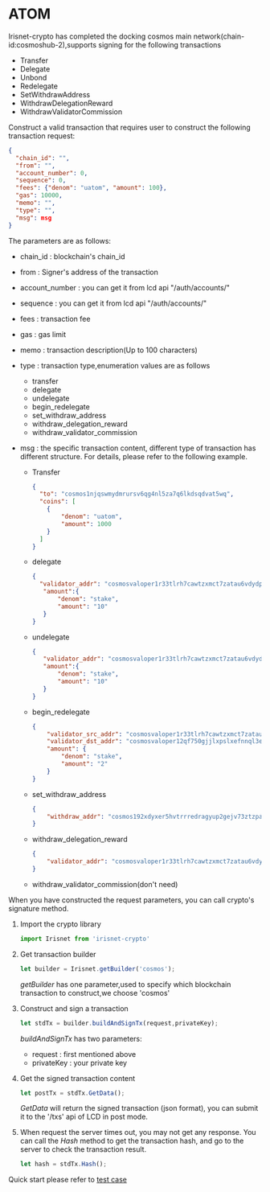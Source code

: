 # ATOM

Irisnet-crypto has completed the docking cosmos main network(chain-id:cosmoshub-2),supports signing for the following transactions

- Transfer
- Delegate
- Unbond
- Redelegate
- SetWithdrawAddress
- WithdrawDelegationReward
- WithdrawValidatorCommission

Construct a valid transaction that requires user to construct the following transaction request:

```json
{
  "chain_id": "",
  "from": "",
  "account_number": 0,
  "sequence": 0,
  "fees": {"denom": "uatom", "amount": 100},
  "gas": 10000,
  "memo": "",
  "type": "",
  "msg": msg
}
```
The parameters are as follows:
- chain_id : blockchain's chain_id
- from : Signer's address of the transaction
- account_number : you can get it from lcd api "/auth/accounts/"
- sequence : you can get it from lcd api "/auth/accounts/"
- fees : transaction fee
- gas : gas limit
- memo : transaction description(Up to 100 characters)
- type : transaction type,enumeration values are as follows
    - transfer
    - delegate
    - undelegate
    - begin_redelegate
    - set_withdraw_address
    - withdraw_delegation_reward
    - withdraw_validator_commission
- msg : the specific transaction content, different type of transaction has different structure. For details, please refer to the following example.

    - Transfer
        ```json
        {
          "to": "cosmos1njqswmydmrursv6qg4nl5za7q6lkdsqdvat5wq",
          "coins": [
            {
                "denom": "uatom",
                "amount": 1000
            }
          ]
        }
        ```
    
    - delegate
        ```json
        {
          "validator_addr": "cosmosvaloper1r33tlrh7cawtzxmct7zatau6vdydp0rg3ywegm",
           "amount":{
               "denom": "stake",
               "amount": "10"
           }
        }
        ```
    
    - undelegate
        ```json
        {
           "validator_addr": "cosmosvaloper1r33tlrh7cawtzxmct7zatau6vdydp0rg3ywegm",
           "amount":{
               "denom": "stake",
               "amount": "10"
           }
        }
        ```
    
    - begin_redelegate
        ```json
        {
            "validator_src_addr": "cosmosvaloper1r33tlrh7cawtzxmct7zatau6vdydp0rg3ywegm",
            "validator_dst_addr": "cosmosvaloper12qf750gjjlxpslxefnnql3egu350c6qn5rmswu",
            "amount": {
                "denom": "stake",
                "amount": "2"
            }
        }
        ```
    
    - set_withdraw_address
        ```json
        {
            "withdraw_addr": "cosmos192xdyxer5hvtrrredragyup2gejv73ztzpa7j3"
        }
        ```
        
    - withdraw_delegation_reward
        ```json
        {
            "validator_addr": "cosmosvaloper1r33tlrh7cawtzxmct7zatau6vdydp0rg3ywegm"
        }
        ```
    - withdraw_validator_commission(don't need)
    
    
When you have constructed the request parameters, you can call crypto's signature method.

1. Import the crypto library
    ```js
    import Irisnet from 'irisnet-crypto'
    ```
2. Get transaction builder
    ```js
    let builder = Irisnet.getBuilder('cosmos');
    ```
    *getBuilder* has one parameter,used to specify which blockchain transaction to construct,we choose 'cosmos'

3. Construct and sign a transaction
    ```js
    let stdTx = builder.buildAndSignTx(request,privateKey);
    ```
    *buildAndSignTx* has two parameters:
      - request : first mentioned above
      - privateKey : your private key

4. Get the signed transaction content
    ```js
    let postTx = stdTx.GetData();
    ```
    *GetData* will return the signed transaction (json format), you can submit it to the '/txs' api of LCD in post mode.

5. When request the server times out, you may not get any response. You can call the *Hash* method to get the transaction hash, and go to the server to check the transaction result.
    ```js
    let hash = stdTx.Hash();
    ```
Quick start please refer to [test case](../test/test_tx_cosmos.js)
